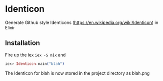 # Identicon

Generate Github style Identicons (https://en.wikipedia.org/wiki/Identicon) in Elixir

## Installation

Fire up the iex `iex -S mix` and

```elixir
iex> Identicon.main("blah")
```

The Identicon for blah is now stored in the project directory as blah.png
